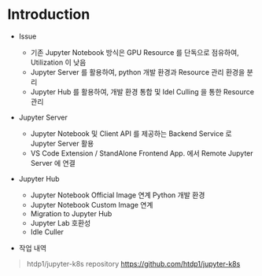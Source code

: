# Introduction

- Issue
  - 기존 Jupyter Notebook 방식은 GPU Resource 를 단독으로 점유하여, Utilization 이 낮음
  - Jupyter Server 를 활용하여, python 개발 환경과 Resource 관리 환경을 분리
  - Jupyter Hub 를 활용하여, 개발 환경 통합 및 Idel Culling 을 통한 Resource 관리

- Jupyter Server
  - Jupyter Notebook 및 Client API 를 제공하는 Backend Service 로 Jupyter Server 활용
  - VS Code Extension / StandAlone Frontend App. 에서 Remote Jupyter Server 에 연결  

- Jupyter Hub
  - Jupyter Notebook Official Image 연계 Python 개발 환경
  - Jupyter Notebook Custom Image 연계
  - Migration to Jupyter Hub
  - Jupyter Lab 호환성
  - Idle Culler

- 작업 내역
> htdp1/jupyter-k8s repository
<https://github.com/htdp1/jupyter-k8s>

<Comment />
